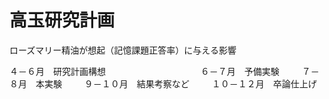 # 高玉研究計画
ローズマリー精油が想起（記憶課題正答率）に与える影響

４－６月　研究計画構想 　　　　　　　　　 　
６－７月　予備実験  　　
７－８月　本実験  　　
９－１０月　結果考察など  　　
１０－１２月　卒論仕上げ  　　
